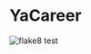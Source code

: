 # YaCareer
![flake8 test]( https://github.com/DJsega1/YaCareer/actions/workflows/django.yml/badge.svg) 
